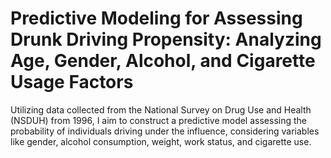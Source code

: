 # Predictive Modeling for Assessing Drunk Driving Propensity: Analyzing Age, Gender, Alcohol, and Cigarette Usage Factors


Utilizing data collected from the National Survey on Drug Use and Health (NSDUH) from 1996, I aim to construct a predictive model assessing the probability of individuals driving under the influence, considering variables like gender, alcohol consumption, weight, work status, and cigarette use.
